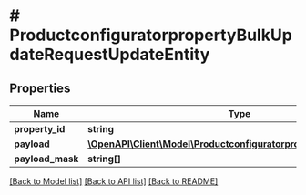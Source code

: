 # # ProductconfiguratorpropertyBulkUpdateRequestUpdateEntity

## Properties

Name | Type | Description | Notes
------------ | ------------- | ------------- | -------------
**property_id** | **string** |  | [optional]
**payload** | [**\OpenAPI\Client\Model\ProductconfiguratorpropertyUpdatePayload**](ProductconfiguratorpropertyUpdatePayload.md) |  | [optional]
**payload_mask** | **string[]** |  | [optional]

[[Back to Model list]](../../README.md#models) [[Back to API list]](../../README.md#endpoints) [[Back to README]](../../README.md)
